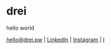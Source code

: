 # drei
hello world

<a href="mailto://hello@drei.pw">hello@drei.pw</a> | <a href="https://linkedin.com/company/drei">LinkedIn</a> | <a href="https://instagram.com/drei.pw">Instagram</a> | <a href="https://rmtgruppe.com/rechtliches">I</a>

